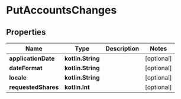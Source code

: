 
# PutAccountsChanges

## Properties
| Name | Type | Description | Notes |
| ------------ | ------------- | ------------- | ------------- |
| **applicationDate** | **kotlin.String** |  |  [optional] |
| **dateFormat** | **kotlin.String** |  |  [optional] |
| **locale** | **kotlin.String** |  |  [optional] |
| **requestedShares** | **kotlin.Int** |  |  [optional] |



